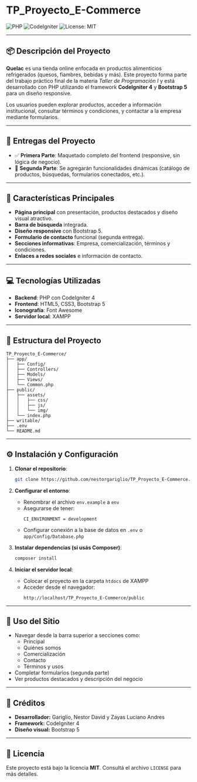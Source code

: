 # TP_Proyecto_E-Commerce

![PHP](https://img.shields.io/badge/php-8.x-blue)
![CodeIgniter](https://img.shields.io/badge/framework-CodeIgniter%204-red)
![License: MIT](https://img.shields.io/badge/license-MIT-green)

---

## 📦 Descripción del Proyecto

**Quelac** es una tienda online enfocada en productos alimenticios refrigerados (quesos, fiambres, bebidas y más). Este proyecto forma parte del trabajo práctico final de la materia *Taller de Programación I* y está desarrollado con PHP utilizando el framework **CodeIgniter 4** y **Bootstrap 5** para un diseño responsive.

Los usuarios pueden explorar productos, acceder a información institucional, consultar términos y condiciones, y contactar a la empresa mediante formularios.

---

## 🚧 Entregas del Proyecto

- ✅ **Primera Parte**: Maquetado completo del frontend (responsive, sin lógica de negocio).
- 🔄 **Segunda Parte**: Se agregarán funcionalidades dinámicas (catálogo de productos, búsquedas, formularios conectados, etc.).

---

## 🌟 Características Principales

- **Página principal** con presentación, productos destacados y diseño visual atractivo.
- **Barra de búsqueda** integrada.
- **Diseño responsive** con Bootstrap 5.
- **Formulario de contacto** funcional (segunda entrega).
- **Secciones informativas**: Empresa, comercialización, términos y condiciones.
- **Enlaces a redes sociales** e información de contacto.

---

## 💻 Tecnologías Utilizadas

- **Backend**: PHP con CodeIgniter 4
- **Frontend**: HTML5, CSS3, Bootstrap 5
- **Iconografía**: Font Awesome
- **Servidor local**: XAMPP

---

## 📁 Estructura del Proyecto

```
TP_Proyecto_E-Commerce/
├── app/
│   ├── Config/
│   ├── Controllers/
│   ├── Models/
│   ├── Views/
│   └── Common.php
├── public/
│   ├── assets/
│   │   ├── css/
│   │   ├── js/
│   │   └── img/
│   └── index.php
├── writable/
├── .env
└── README.md
```

---

## ⚙️ Instalación y Configuración

1. **Clonar el repositorio**:
   ```bash
   git clone https://github.com/nestorgariglio/TP_Proyecto_E-Commerce.git
   ```

2. **Configurar el entorno**:
   - Renombrar el archivo `env.example` a `env`
   - Asegurarse de tener:  
     ```env
     CI_ENVIRONMENT = development
     ```
   - Configurar conexión a la base de datos en `.env` o `app/Config/Database.php`

3. **Instalar dependencias (si usás Composer)**:
   ```bash
   composer install
   ```

4. **Iniciar el servidor local**:
   - Colocar el proyecto en la carpeta `htdocs` de XAMPP
   - Acceder desde el navegador:
     ```
     http://localhost/TP_Proyecto_E-Commerce/public
     ```

---

## 🚀 Uso del Sitio

- Navegar desde la barra superior a secciones como:
  - Principal
  - Quiénes somos
  - Comercialización
  - Contacto
  - Términos y usos
- Completar formularios (segunda parte)
- Ver productos destacados y descripción del negocio

---

## 👤 Créditos

- **Desarrollador:** Gariglio, Nestor David y Zayas Luciano Andres
- **Framework:** CodeIgniter 4
- **Diseño visual:** Bootstrap 5

---

## 📝 Licencia

Este proyecto está bajo la licencia **MIT**. Consultá el archivo `LICENSE` para más detalles.
